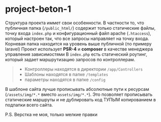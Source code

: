 # project-beton-1

Структура проекта иммет свои особенности. 
В частности то, что публичная папка (`/public_html/`) содержит только статические файлы, точку входа `index.php` и конфигурационный файл apache (`.htaccess`), который настроен так, что все запросы направляет на точку входа.
Корневая папка находится на уровень выше публичной (по примеру laravel)
Проект использует **PSR-4** и **composer** в качестве менеджера управления зависимостями
В `index.php` есть статический роутинг, который задает маршрутизацию запросов по контроллерам. 
>- Контроллеры находятся в директории `/app/Controllers`
>- Шаблоны находятся в папке `/templates`
>- параметры находятся в папке `/config`

В шаблоне сайта лучше прописывать абсолютные пути к ресурсам (`/assets/img/*.*` вместо `assets/img/*.*`). Это позволяет прописывать статические маршруты и не дублировать код ТУПЫМ копированием в подпапки всего сайта.

P.S. Верстка не моя, только мелкие правки